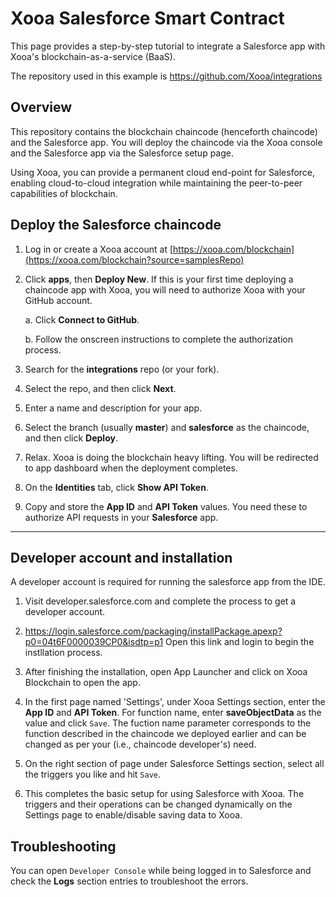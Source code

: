 # Xooa Salesforce Smart Contract

This page provides a step-by-step tutorial to integrate a Salesforce app with Xooa's blockchain-as-a-service (BaaS).

The repository used in this example is <https://github.com/Xooa/integrations>

## Overview

This repository contains the blockchain chaincode (henceforth chaincode) and the Salesforce app. You will deploy the chaincode via the Xooa console and the Salesforce app via the Salesforce setup page.

Using Xooa, you can provide a permanent cloud end-point for Salesforce, enabling cloud-to-cloud integration while maintaining the peer-to-peer capabilities of blockchain.

## Deploy the Salesforce chaincode 

1. Log in or create a Xooa account at [https://xooa.com/blockchain](https://xooa.com/blockchain?source=samplesRepo)

2. Click **apps**, then **Deploy New**. 
If this is your first time deploying a chaincode app with Xooa, you will need to authorize Xooa with your GitHub account.

    a. Click **Connect to GitHub**.

    b. Follow the onscreen instructions to complete the authorization process.

3. Search for the **integrations** repo (or your fork).

4. Select the repo, and then click **Next**.

5. Enter a name and description for your app.

6. Select the branch (usually **master**) and **salesforce** as the chaincode, and then click **Deploy**.

7. Relax.  Xooa is doing the blockchain heavy lifting. You will be redirected to app dashboard when the deployment completes.

8.  On the **Identities** tab, click **Show API Token**.

9. Copy and store the **App ID** and **API Token** values. You need these to authorize API requests in your **Salesforce** app.

___

## Developer account and installation
A developer account is required for running the salesforce app from the IDE. 

1. Visit developer.salesforce.com and complete the process to get a developer account.

2. https://login.salesforce.com/packaging/installPackage.apexp?p0=04t6F0000039CP0&isdtp=p1 Open this link and login to begin the instllation process. 

3. After finishing the installation, open App Launcher and click on Xooa Blockchain to open the app.

4. In the first page named 'Settings', under Xooa Settings section, enter the **App ID** and **API Token**. For function name, enter **saveObjectData** as the value and click `Save`. The fuction name parameter corresponds to the function described in the chaincode we deployed earlier and can be changed as per your (i.e., chaincode developer's) need.

5. On the right section of page under Salesforce Settings section, select all the triggers you like and hit `Save`.

6. This completes the basic setup for using Salesforce with Xooa. The triggers and their operations can be changed dynamically on the Settings page to enable/disable saving data to Xooa.


## Troubleshooting
You can open `Developer Console` while being logged in to Salesforce and check the **Logs** section entries to troubleshoot the errors.
